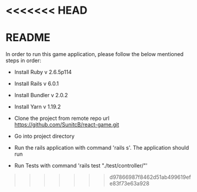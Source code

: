 <<<<<<< HEAD
=======
# README

In order to run this game application, please follow the below mentioned steps in order:

* Install Ruby v 2.6.5p114 

* Install Rails v 6.0.1

* Install Bundler v 2.0.2

* Install Yarn v 1.19.2

* Clone the project from remote repo url https://github.com/SunitcB/react-game.git

* Go into project directory

* Run the rails application with command 'rails s'. The application should run

* Run Tests with command 'rails test "./test/controller/<controller-name>"' 
>>>>>>> d97866987f8462d51ab499619efe83f73e63a928
